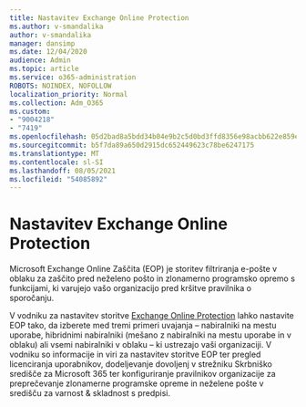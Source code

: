 ```yaml
---
title: Nastavitev Exchange Online Protection
ms.author: v-smandalika
author: v-smandalika
manager: dansimp
ms.date: 12/04/2020
audience: Admin
ms.topic: article
ms.service: o365-administration
ROBOTS: NOINDEX, NOFOLLOW
localization_priority: Normal
ms.collection: Adm_O365
ms.custom:
- "9004218"
- "7419"
ms.openlocfilehash: 05d2bad8a5bdd34b04e9b2c5d0bd3ffd8356e98acbb622e859e2464f09e6222b
ms.sourcegitcommit: b5f7da89a650d2915dc652449623c78be6247175
ms.translationtype: MT
ms.contentlocale: sl-SI
ms.lasthandoff: 08/05/2021
ms.locfileid: "54085892"
---
```

# <a name="set-up-exchange-online-protection"></a>Nastavitev Exchange Online Protection

Microsoft Exchange Online Zaščita (EOP) je storitev filtriranja e-pošte v oblaku za zaščito pred neželeno pošto in zlonamerno programsko opremo s funkcijami, ki varujejo vašo organizacijo pred kršitve pravilnika o sporočanju.

V vodniku za nastavitev storitve [Exchange Online Protection](https://go.microsoft.com/fwlink/?linkid=2071067) lahko nastavite EOP tako, da izberete med tremi primeri uvajanja – nabiralniki na mestu uporabe, hibridnimi nabiralniki (mešano z nabiralniki na mestu uporabe in v oblaku) ali vsemi nabiralniki v oblaku – ki ustrezajo vaši organizaciji. V vodniku so informacije in viri za nastavitev storitve EOP ter pregled licenciranja uporabnikov, dodeljevanje dovoljenj v strežniku Skrbniško središče za Microsoft 365 ter konfiguriranje pravilnikov organizacije za preprečevanje zlonamerne programske opreme in neželene pošte v središču za varnost & skladnost s predpisi.

